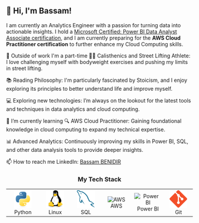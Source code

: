 ## 👋 Hi, I'm Bassam!
I am currently an Analytics Engineer with a passion for turning data into actionable insights. I hold a [Microsoft Certified: Power BI Data Analyst Associate certification](https://learn.microsoft.com/api/credentials/share/fr-fr/BassamBenidir-2112/D4B4DAC6B147E977?sharingId), and I am currently preparing for the **AWS Cloud Practitioner certification** to further enhance my Cloud Computing skills.

👀 Outside of work I'm a part-time 🏋️‍♂️ Calisthenics and Street Lifting Athlete: I love challenging myself with bodyweight exercises and pushing my limits in street lifting.

📚 Reading Philosophy: I'm particularly fascinated by Stoicism, and I enjoy exploring its principles to better understand life and improve myself.

💻 Exploring new technologies: I’m always on the lookout for the latest tools and techniques in data analytics and cloud computing.

🌱 I’m currently learning
🔍 AWS Cloud Practitioner: Gaining foundational knowledge in cloud computing to expand my technical expertise.

📊 Advanced Analytics: Continuously improving my skills in Power BI, SQL, and other data analysis tools to provide deeper insights.

📫 How to reach me
LinkedIn: [Bassam BENIDIR](https://www.linkedin.com/in/bassam-benidir-587b52197/)


<div align="center">
  <h3>My Tech Stack</h3>
  <table>
    <tr>
      <td align="center" width="100">
        <img src="https://raw.githubusercontent.com/devicons/devicon/master/icons/python/python-original.svg" width="48" height="48" alt="Python" />
        <br>Python
      </td>
      <td align="center" width="100">
        <img src="https://raw.githubusercontent.com/devicons/devicon/master/icons/linux/linux-original.svg" width="48" height="48" alt="Linux" />
        <br>Linux
      </td>
      <td align="center" width="100">
        <img src="https://raw.githubusercontent.com/devicons/devicon/master/icons/mysql/mysql-original.svg" width="48" height="48" alt="SQL" />
        <br>SQL
      </td>
      <td align="center" width="100">
        <img src="https://upload.wikimedia.org/wikipedia/commons/9/93/Amazon_Web_Services_Logo.svg" width="48" height="48" alt="AWS" />
        <br>AWS
      </td>
      <td align="center" width="100">
        <img src="https://upload.wikimedia.org/wikipedia/commons/c/cf/New_Power_BI_Logo.svg" width="48" height="48" alt="Power BI" />
        <br>Power BI
      </td>
      <td align="center" width="100">
        <img src="https://raw.githubusercontent.com/devicons/devicon/master/icons/git/git-original.svg" width="48" height="48" alt="Git" />
        <br>Git
      </td>
    </tr>
  </table>
</div>
